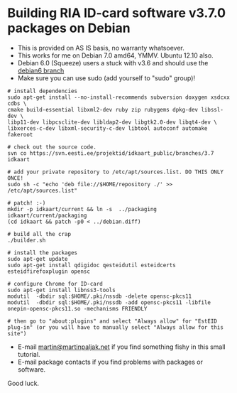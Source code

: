 Building RIA ID-card software v3.7.0 packages on Debian
=======================================================

*  This is provided on AS IS basis, no warranty whatsoever.
*  This works for me on Debian 7.0 amd64, YMMV. Ubuntu 12.10 also.
*  Debian 6.0 (Squeeze) users a stuck with v3.6 and should use the [debian6 branch](https://github.com/martinpaljak/ria-debian-build/tree/debian6)
*  Make sure you can use sudo (add yourself to "sudo" group)!

```
# install dependencies
sudo apt-get install --no-install-recommends subversion doxygen xsdcxx cdbs \
cmake build-essential libxml2-dev ruby zip rubygems dpkg-dev libssl-dev \
libp11-dev libpcsclite-dev libldap2-dev libgtk2.0-dev libqt4-dev \
libxerces-c-dev libxml-security-c-dev libtool autoconf automake fakeroot

# check out the source code.
svn co https://svn.eesti.ee/projektid/idkaart_public/branches/3.7 idkaart

# add your private repository to /etc/apt/sources.list. DO THIS ONLY ONCE!
sudo sh -c "echo 'deb file://$HOME/repository ./' >> /etc/apt/sources.list"

# patch! :-)
mkdir -p idkaart/current && ln -s  ../packaging idkaart/current/packaging
(cd idkaart && patch -p0 < ../debian.diff)

# build all the crap
./builder.sh

# install the packages
sudo apt-get update
sudo apt-get install qdigidoc qesteidutil esteidcerts esteidfirefoxplugin opensc

# configure Chrome for ID-card
sudo apt-get install libnss3-tools
modutil  -dbdir sql:$HOME/.pki/nssdb -delete opensc-pkcs11
modutil  -dbdir sql:$HOME/.pki/nssdb -add opensc-pkcs11 -libfile onepin-opensc-pkcs11.so -mechanisms FRIENDLY

# then go to "about:plugins" and select "Always allow" for "EstEID plug-in" (or you will have to manually select "Always allow for this site")

```

*  E-mail martin@martinpaljak.net if you find something fishy in this small
tutorial.
*  E-mail package contacts if you find problems with packages or software.

Good luck.
